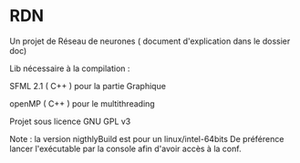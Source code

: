 RDN
===

Un projet de Réseau de neurones ( document d'explication dans le dossier doc)



Lib nécessaire à la compilation : 

SFML 2.1 ( C++ ) pour la partie Graphique

openMP ( C++ ) pour le multithreading


Projet sous licence GNU GPL v3


Note : la version nigthlyBuild est pour un linux/intel-64bits
De préférence lancer l'exécutable par la console afin d'avoir accès à la conf.
